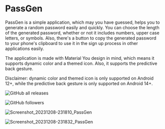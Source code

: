 # PassGen

PassGen is a simple application, which may you have guessed, helps you to generate a random password easily and quickly. You can choose the length of the generated password, whether or not it includes numbers, upper case letters, or symbols. Also, there's a button to copy the generated password to your phone's clipboard to use it in the sign up process in other applications easily.

The application is made with Material You design in mind, which means it supports dynamic color and a themed icon. Also, it supports the predictive back gesture.

Disclaimer: dynamic color and themed icon is only supported on Android 12+, while the predictive back gesture is only supported on Android 14+.

![GitHub all releases](https://img.shields.io/github/downloads/TheGeekyGuy2049/PassGen/total?color=green)


![GitHub followers](https://img.shields.io/github/followers/TheGeekyGuy2049)


![Screenshot_20231208-231810_PassGen](https://github.com/TheGeekyGuy2049/PassGen/assets/151696831/4c9e890e-0460-4136-be5f-fdac534884b8)

![Screenshot_20231208-231832_PassGen](https://github.com/TheGeekyGuy2049/PassGen/assets/151696831/0fb00845-0cb2-4dc6-af24-a539754fa079)
